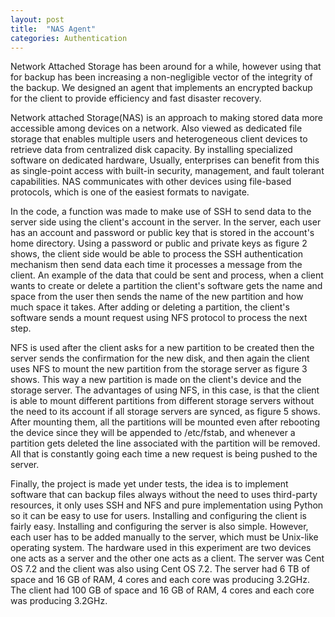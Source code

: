 ```yaml
---
layout: post
title:  "NAS Agent"
categories: Authentication
---
```


Network Attached Storage has been around for a while, however using that for backup has been increasing a non-negligible vector of the integrity of the backup. We designed an agent that implements an encrypted backup for the client to provide efficiency and fast disaster recovery.

Network attached Storage(NAS) is an approach to making stored data more accessible among devices on a network. Also viewed as dedicated file storage that enables multiple users and heterogeneous client devices to retrieve data from centralized disk capacity. By installing specialized software on dedicated hardware, Usually, enterprises can benefit from this as single-point access with built-in security, management, and fault tolerant capabilities. NAS communicates with other devices using file-based protocols, which is one of the easiest formats to navigate.

In the code, a function was made to make use of SSH to send data to the server side using the client's account in the server. In the server, each user has an account and password or public key that is stored in the account's home directory. Using a password or public and private keys as figure 2 shows, the client side would be able to process the SSH authentication mechanism then send data each time it processes a message from the client. An example of the data that could be sent and process, when a client wants to create or delete a partition the client's software gets the name and space from the user then sends the name of the new partition and how much space it takes. After adding or deleting a partition, the client's software sends a mount request using NFS protocol to process the next step. 

NFS is used after the client asks for a new partition to be created then the server sends the confirmation for the new disk, and then again the client uses NFS to mount the new partition from the storage server as figure 3 shows. This way a new partition is made on the client's device and the storage server. The advantages of using NFS, in this case, is that the client is able to mount different partitions from different storage servers without the need to its account if all storage servers are synced, as figure 5 shows. After mounting them, all the partitions will be mounted even after rebooting the device since they will be appended to /etc/fstab, and whenever a partition gets deleted the line associated with the partition will be removed. All that is constantly going each time a new request is being pushed to the server.

Finally, the project is made yet under tests, the idea is to implement software that can backup files always without the need to uses third-party resources, it only uses SSH and NFS and pure implementation using Python so it can be easy to use for users. Installing and configuring the client is fairly easy. Installing and configuring the server is also simple. However, each user has to be added manually to the server, which must be Unix-like operating system. The hardware used in this experiment are two devices one acts as a server and the other one acts as a client. The server was Cent OS 7.2 and the client was also using Cent OS 7.2. The server had 6 TB of space and 16 GB of RAM, 4 cores and each core was producing 3.2GHz. The client had 100 GB of space and 16 GB of RAM, 4 cores and each core was producing 3.2GHz.